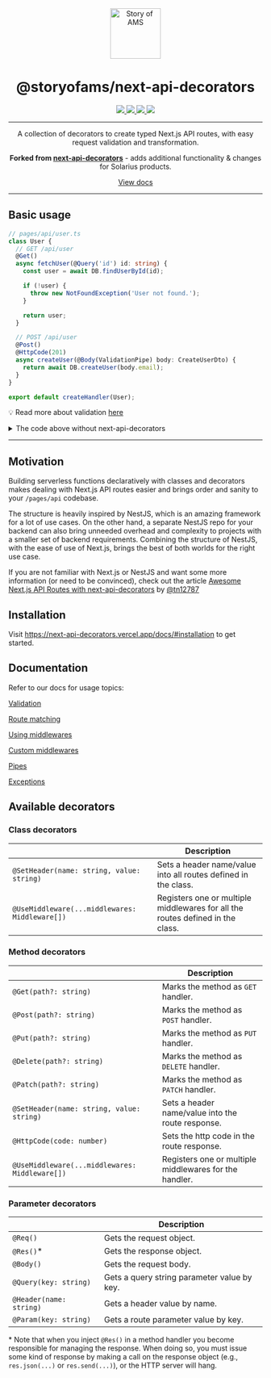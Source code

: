 <div align="center">
  <a aria-label="Story of AMS logo" href="https://storyofams.com/" target="_blank" align="center">
    <img src="https://avatars.githubusercontent.com/u/19343504" alt="Story of AMS" width="100">
  </a>
  <h1 align="center">@storyofams/next-api-decorators</h1>
  <p align="center">
    <a aria-label="releases" href="https://GitHub.com/storyofams/next-api-decorators/releases/" target="_blank">
      <img src="https://github.com/storyofams/next-api-decorators/workflows/Release/badge.svg">
    </a>
    <a aria-label="npm" href="https://www.npmjs.com/package/@storyofams/next-api-decorators" target="_blank">
      <img src="https://img.shields.io/npm/v/@storyofams/next-api-decorators">
    </a>
    <a aria-label="codecov" href="https://codecov.io/gh/storyofams/next-api-decorators" target="_blank">
      <img src="https://codecov.io/gh/storyofams/next-api-decorators/branch/master/graph/badge.svg?token=ZV0YT4HU5H">
    </a>
    <a aria-label="stars" href="https://github.com/storyofams/next-api-decorators/stargazers/" target="_blank">
      <img src="https://img.shields.io/github/stars/storyofams/next-api-decorators.svg?style=social&label=Star&maxAge=86400" />
    </a>
  </p>
</div>

---

<div align="center">
  A collection of decorators to create typed Next.js API routes, with easy request validation and transformation.

  **Forked from [next-api-decorators](https://github.com/storyofams/next-api-decorators)** - adds additional functionality & changes for Solarius products.

  [View docs](https://next-api-decorators.vercel.app/)
</div>

---

## Basic usage

```ts
// pages/api/user.ts
class User {
  // GET /api/user
  @Get()
  async fetchUser(@Query('id') id: string) {
    const user = await DB.findUserById(id);

    if (!user) {
      throw new NotFoundException('User not found.');
    }

    return user;
  }

  // POST /api/user
  @Post()
  @HttpCode(201)
  async createUser(@Body(ValidationPipe) body: CreateUserDto) {
    return await DB.createUser(body.email);
  }
}

export default createHandler(User);
```

💡 Read more about validation [here](https://next-api-decorators.vercel.app/docs/validation)

<details>
  <summary>The code above without next-api-decorators</summary>

  ```ts
  export default async (req: NextApiRequest, res: NextApiResponse) => {
    if (req.method === 'GET') {
      const user = await DB.findUserById(req.query.id);
      if (!user) {
        return res.status(404).json({
          statusCode: 404,
          message: 'User not found'
        })
      }

      return res.json(user);
    } else if (req.method === 'POST') {
      // Very primitive e-mail address validation.
      if (!req.body.email || (req.body.email && !req.body.email.includes('@'))) {
        return res.status(400).json({
          statusCode: 400,
          message: 'Invalid e-mail address.'
        })
      }

      const user = await DB.createUser(req.body.email);
      return res.status(201).json(user);
    }

    res.status(404).json({
      statusCode: 404,
      message: 'Not Found'
    });
  }
  ```
</details>

---

## Motivation

Building serverless functions declaratively with classes and decorators makes dealing with Next.js API routes easier and brings order and sanity to your `/pages/api` codebase.

The structure is heavily inspired by NestJS, which is an amazing framework for a lot of use cases. On the other hand, a separate NestJS repo for your backend can also bring unneeded overhead and complexity to projects with a smaller set of backend requirements. Combining the structure of NestJS, with the ease of use of Next.js, brings the best of both worlds for the right use case.

If you are not familiar with Next.js or NestJS and want some more information (or need to be convinced), check out the article
[Awesome Next.js API Routes with next-api-decorators](https://www.tpjnorton.com/blog/posts/awesome-next-js-api-routes-with-next-api-decorators) by [@tn12787](https://github.com/tn12787)


## Installation

Visit https://next-api-decorators.vercel.app/docs/#installation to get started.

## Documentation

Refer to our docs for usage topics:

[Validation](https://next-api-decorators.vercel.app/docs/validation)

[Route matching](https://next-api-decorators.vercel.app/docs/routing/route-matching)

[Using middlewares](https://next-api-decorators.vercel.app/docs/middlewares)

[Custom middlewares](https://next-api-decorators.vercel.app/docs/middlewares#custom-middleware-decorators)

[Pipes](https://next-api-decorators.vercel.app/docs/pipes)

[Exceptions](https://next-api-decorators.vercel.app/docs/exceptions)

## Available decorators

### Class decorators

|                                           | Description                                                    |
| ----------------------------------------- | -------------------------------------------------------------- |
| `@SetHeader(name: string, value: string)` | Sets a header name/value into all routes defined in the class. |
| `@UseMiddleware(...middlewares: Middleware[])` | Registers one or multiple middlewares for all the routes defined in the class. |

### Method decorators

|                                           | Description                                       |
| ----------------------------------------- | ------------------------------------------------- |
| `@Get(path?: string)`                     | Marks the method as `GET` handler.                |
| `@Post(path?: string)`                    | Marks the method as `POST` handler.               |
| `@Put(path?: string)`                     | Marks the method as `PUT` handler.                |
| `@Delete(path?: string)`                  | Marks the method as `DELETE` handler.             |
| `@Patch(path?: string)`                   | Marks the method as `PATCH` handler.             |
| `@SetHeader(name: string, value: string)` | Sets a header name/value into the route response. |
| `@HttpCode(code: number)`                 | Sets the http code in the route response.         |
| `@UseMiddleware(...middlewares: Middleware[])` | Registers one or multiple middlewares for the handler. |

### Parameter decorators

|                         | Description                                 |
| ----------------------- | ------------------------------------------- |
| `@Req()`                | Gets the request object.                    |
| `@Res()`*               | Gets the response object.                   |
| `@Body()`               | Gets the request body.                      |
| `@Query(key: string)`   | Gets a query string parameter value by key. |
| `@Header(name: string)` | Gets a header value by name.                |
| `@Param(key: string)`   | Gets a route parameter value by key.        |

\* Note that when you inject `@Res()` in a method handler you become responsible for managing the response. When doing so, you must issue some kind of response by making a call on the response object (e.g., `res.json(...)` or `res.send(...)`), or the HTTP server will hang.
